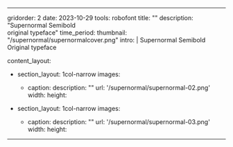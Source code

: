 ---

gridorder: 2
date: 2023-10-29
tools: robofont
title: ""
description: "Supernormal Semibold<br>original typeface"
time_period:
thumbnail: "/supernormal/supernormalcover.png"
intro: |
 Supernormal Semibold<br>
 Original typeface

content_layout:
  - section_layout: 1col-narrow
    images:
      - caption:
        description: ""
        url: '/supernormal/supernormal-02.png'
        width:
        height:

  - section_layout: 1col-narrow
    images:
      - caption:
        description: ""
        url: '/supernormal/supernormal-03.png'
        width:
        height:


        

---
